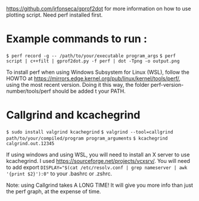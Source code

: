 https://github.com/jrfonseca/gprof2dot for more information on how to use plotting script. Need perf installed first.

# Example commands to run : 
`$ perf record -g -- /path/to/your/executable program_args`
`$ perf script | c++filt | gprof2dot.py -f perf | dot -Tpng -o output.png`

To install perf when using Windows Subsystem for Linux (WSL), follow the HOWTO at https://mirrors.edge.kernel.org/pub/linux/kernel/tools/perf/, using the most recent version.
Doing it this way, the folder perf-version-number/tools/perf should be added t your PATH.

# Callgrind and kcachegrind 
`$ sudo install valgrind kcachegrind`
`$ valgrind --tool=callgrind path/to/your/compiled/program program_arguments`
`$ kcachegrind calgrind.out.12345` 

If using windows and using WSL, you will need to install an X server to use kcachegrind. I used https://sourceforge.net/projects/vcxsrv/. 
You will need to add export `DISPLAY="$(cat /etc/resolv.conf | grep nameserver | awk '{print $2}'):0"` to your .bashrc or .zshrc.

Note: using Callgrind takes A LONG TIME! It will give you more info than just the perf graph, at the expense of time.

